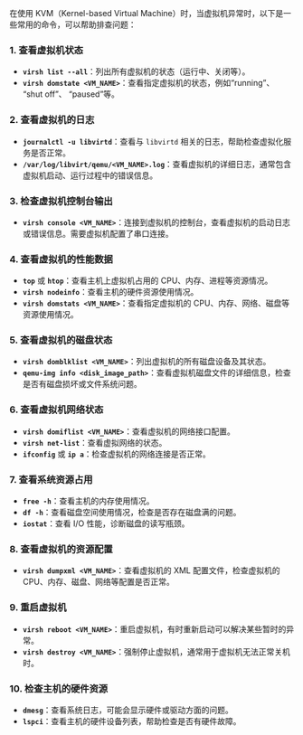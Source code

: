 在使用 KVM（Kernel-based Virtual Machine）时，当虚拟机异常时，以下是一些常用的命令，可以帮助排查问题：

### 1. 查看虚拟机状态

- **`virsh list --all`**：列出所有虚拟机的状态（运行中、关闭等）。
- **`virsh domstate <VM_NAME>`**：查看指定虚拟机的状态，例如“running”、 “shut off”、 “paused”等。

### 2. 查看虚拟机的日志

- **`journalctl -u libvirtd`**：查看与 `libvirtd` 相关的日志，帮助检查虚拟化服务是否正常。
- **`/var/log/libvirt/qemu/<VM_NAME>.log`**：查看虚拟机的详细日志，通常包含虚拟机启动、运行过程中的错误信息。

### 3. 检查虚拟机控制台输出

- **`virsh console <VM_NAME>`**：连接到虚拟机的控制台，查看虚拟机的启动日志或错误信息。需要虚拟机配置了串口连接。

### 4. 查看虚拟机的性能数据

- **`top`** 或 **`htop`**：查看主机上虚拟机占用的 CPU、内存、进程等资源情况。
- **`virsh nodeinfo`**：查看主机的硬件资源使用情况。
- **`virsh domstats <VM_NAME>`**：查看指定虚拟机的 CPU、内存、网络、磁盘等资源使用情况。

### 5. 查看虚拟机的磁盘状态

- **`virsh domblklist <VM_NAME>`**：列出虚拟机的所有磁盘设备及其状态。
- **`qemu-img info <disk_image_path>`**：查看虚拟机磁盘文件的详细信息，检查是否有磁盘损坏或文件系统问题。

### 6. 查看虚拟机网络状态

- **`virsh domiflist <VM_NAME>`**：查看虚拟机的网络接口配置。
- **`virsh net-list`**：查看虚拟网络的状态。
- **`ifconfig`** 或 **`ip a`**：检查虚拟机的网络连接是否正常。

### 7. 查看系统资源占用

- **`free -h`**：查看主机的内存使用情况。
- **`df -h`**：查看磁盘空间使用情况，检查是否存在磁盘满的问题。
- **`iostat`**：查看 I/O 性能，诊断磁盘的读写瓶颈。

### 8. 查看虚拟机的资源配置

- **`virsh dumpxml <VM_NAME>`**：查看虚拟机的 XML 配置文件，检查虚拟机的 CPU、内存、磁盘、网络等配置是否正常。

### 9. 重启虚拟机

- **`virsh reboot <VM_NAME>`**：重启虚拟机，有时重新启动可以解决某些暂时的异常。
- **`virsh destroy <VM_NAME>`**：强制停止虚拟机，通常用于虚拟机无法正常关机时。

### 10. 检查主机的硬件资源

- **`dmesg`**：查看系统日志，可能会显示硬件或驱动方面的问题。
- **`lspci`**：查看主机的硬件设备列表，帮助检查是否有硬件故障。

